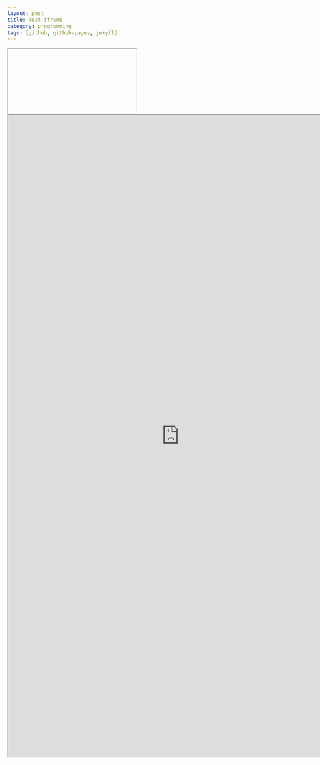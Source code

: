 ```yaml
---
layout: post
title: Test iframe
category: programming
tags: [github, github-pages, jekyll]
---
```



<iframe> src="http://nbviewer.ipython.org/urls/dl.dropboxusercontent.com/u/38371278/GoogleDrive_GrabFiles.ipynb" width="800px" height="1500px"> </iframe>


<iframe src="http://nbviewer.ipython.org/urls/dl.dropboxusercontent.com/u/38371278/GoogleDrive_GrabFiles.ipynb" width="800px" height="1500px" marginwidth="0" marginheight="0" scrolling="no"> </iframe>

